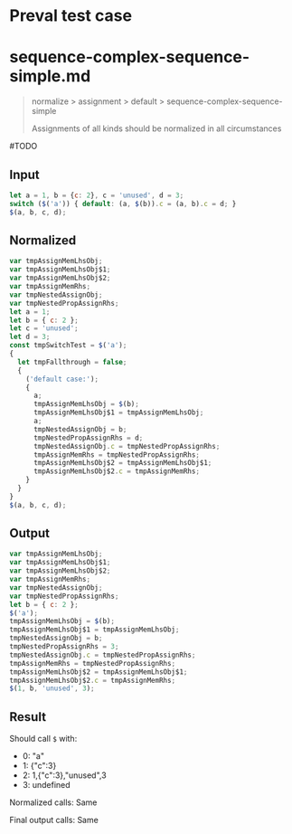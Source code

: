 # Preval test case

# sequence-complex-sequence-simple.md

> normalize > assignment > default > sequence-complex-sequence-simple
>
> Assignments of all kinds should be normalized in all circumstances

#TODO

## Input

`````js filename=intro
let a = 1, b = {c: 2}, c = 'unused', d = 3;
switch ($('a')) { default: (a, $(b)).c = (a, b).c = d; }
$(a, b, c, d);
`````

## Normalized

`````js filename=intro
var tmpAssignMemLhsObj;
var tmpAssignMemLhsObj$1;
var tmpAssignMemLhsObj$2;
var tmpAssignMemRhs;
var tmpNestedAssignObj;
var tmpNestedPropAssignRhs;
let a = 1;
let b = { c: 2 };
let c = 'unused';
let d = 3;
const tmpSwitchTest = $('a');
{
  let tmpFallthrough = false;
  {
    ('default case:');
    {
      a;
      tmpAssignMemLhsObj = $(b);
      tmpAssignMemLhsObj$1 = tmpAssignMemLhsObj;
      a;
      tmpNestedAssignObj = b;
      tmpNestedPropAssignRhs = d;
      tmpNestedAssignObj.c = tmpNestedPropAssignRhs;
      tmpAssignMemRhs = tmpNestedPropAssignRhs;
      tmpAssignMemLhsObj$2 = tmpAssignMemLhsObj$1;
      tmpAssignMemLhsObj$2.c = tmpAssignMemRhs;
    }
  }
}
$(a, b, c, d);
`````

## Output

`````js filename=intro
var tmpAssignMemLhsObj;
var tmpAssignMemLhsObj$1;
var tmpAssignMemLhsObj$2;
var tmpAssignMemRhs;
var tmpNestedAssignObj;
var tmpNestedPropAssignRhs;
let b = { c: 2 };
$('a');
tmpAssignMemLhsObj = $(b);
tmpAssignMemLhsObj$1 = tmpAssignMemLhsObj;
tmpNestedAssignObj = b;
tmpNestedPropAssignRhs = 3;
tmpNestedAssignObj.c = tmpNestedPropAssignRhs;
tmpAssignMemRhs = tmpNestedPropAssignRhs;
tmpAssignMemLhsObj$2 = tmpAssignMemLhsObj$1;
tmpAssignMemLhsObj$2.c = tmpAssignMemRhs;
$(1, b, 'unused', 3);
`````

## Result

Should call `$` with:
 - 0: "a"
 - 1: {"c":3}
 - 2: 1,{"c":3},"unused",3
 - 3: undefined

Normalized calls: Same

Final output calls: Same
